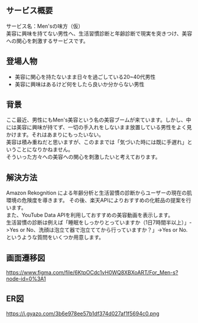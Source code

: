 ## サービス概要
サービス名：Men'sの味方（仮）<br>
美容に興味を持てない男性へ、生活習慣診断と年齢診断で現実を突きつけ、美容への関心を刺激するサービスです。
## 登場人物
- 美容に関心を持たないまま日々を過ごしている20~40代男性
- 美容に興味はあるけど何をしたら良いか分からない男性
## 背景
ここ最近、男性にもMen's美容という名の美容ブームが来ています。しかし、中には美容に興味が持てず、一切の手入れをしないまま放置している男性をよく見かけます。それはあまりにもったいない。<br>
美容は積み重ねだと思いますが、このままでは「気づいた時には既に手遅れ」ということになりかねません。<br>
そういった方々への美容への関心を刺激したいと考えております。
## 解決方法
Amazon Rekognition による年齢分析と生活習慣の診断からユーザーの現在の肌環境の危険度を導きます。
その後、楽天APIによりおすすめの化粧品の提案を行います。<br>
また、YouTube Data APIを利用しておすすめの美容動画を表示します。<br>
生活習慣の診断は例えば「睡眠をしっかりとっていますか（1日7時間半以上）」->Yes or No、洗顔は泡立て器で泡立ててから行っていますか？」->Yes or No.というような質問をいくつか用意します。
## 画面遷移図
https://www.figma.com/file/6KtpOCdc1vH0WQ8XBXoART/For_Men-s?node-id=0%3A1
## ER図
https://i.gyazo.com/3b6e978ee57b1df374d027af1f5694c0.png
